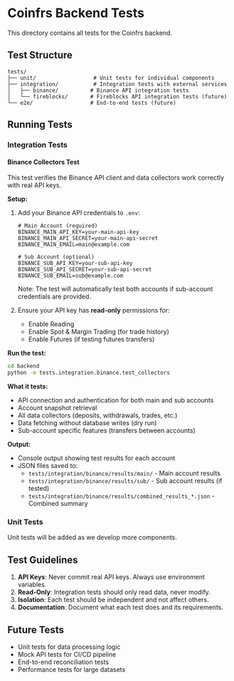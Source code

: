 # Coinfrs Backend Tests

This directory contains all tests for the Coinfrs backend.

## Test Structure

```
tests/
├── unit/                  # Unit tests for individual components
├── integration/           # Integration tests with external services
│   ├── binance/          # Binance API integration tests
│   └── fireblocks/       # Fireblocks API integration tests (future)
└── e2e/                  # End-to-end tests (future)
```

## Running Tests

### Integration Tests

#### Binance Collectors Test

This test verifies the Binance API client and data collectors work correctly with real API keys.

**Setup:**
1. Add your Binance API credentials to `.env`:
   ```
   # Main Account (required)
   BINANCE_MAIN_API_KEY=your-main-api-key
   BINANCE_MAIN_API_SECRET=your-main-api-secret
   BINANCE_MAIN_EMAIL=main@example.com
   
   # Sub Account (optional)
   BINANCE_SUB_API_KEY=your-sub-api-key
   BINANCE_SUB_API_SECRET=your-sub-api-secret
   BINANCE_SUB_EMAIL=sub@example.com
   ```
   
   Note: The test will automatically test both accounts if sub-account credentials are provided.

2. Ensure your API key has **read-only** permissions for:
   - Enable Reading
   - Enable Spot & Margin Trading (for trade history)
   - Enable Futures (if testing futures transfers)

**Run the test:**
```bash
cd backend
python -m tests.integration.binance.test_collectors
```

**What it tests:**
- API connection and authentication for both main and sub accounts
- Account snapshot retrieval
- All data collectors (deposits, withdrawals, trades, etc.)
- Data fetching without database writes (dry run)
- Sub-account specific features (transfers between accounts)

**Output:**
- Console output showing test results for each account
- JSON files saved to:
  - `tests/integration/binance/results/main/` - Main account results
  - `tests/integration/binance/results/sub/` - Sub account results (if tested)
  - `tests/integration/binance/results/combined_results_*.json` - Combined summary

### Unit Tests

Unit tests will be added as we develop more components.

## Test Guidelines

1. **API Keys**: Never commit real API keys. Always use environment variables.
2. **Read-Only**: Integration tests should only read data, never modify.
3. **Isolation**: Each test should be independent and not affect others.
4. **Documentation**: Document what each test does and its requirements.

## Future Tests

- Unit tests for data processing logic
- Mock API tests for CI/CD pipeline
- End-to-end reconciliation tests
- Performance tests for large datasets